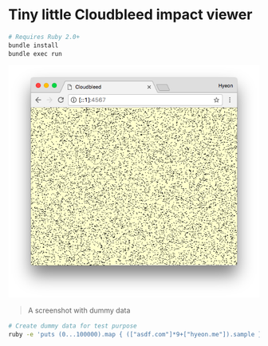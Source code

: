 Tiny little Cloudbleed impact viewer
========
```bash
# Requires Ruby 2.0+
bundle install
bundle exec run
```

![Sample Image](sample.png)

> A screenshot with dummy data

```bash
# Create dummy data for test purpose
ruby -e 'puts (0...100000).map { (["asdf.com"]*9+["hyeon.me"]).sample } .join("\n")' > sorted_unique_cf.txt
```
